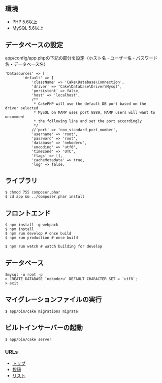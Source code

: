 ## 環境
- PHP 5.6以上
- MySQL 5.6以上

## データベースの設定
app/config/app.phpの下記の部分を設定（ホスト名・ユーザー名・パスワード名・データベース名）
```
'Datasources' => [
        'default' => [
            'className' => 'Cake\Database\Connection',
            'driver' => 'Cake\Database\Driver\Mysql',
            'persistent' => false,
            'host' => 'localhost',
            /**
             * CakePHP will use the default DB port based on the driver selected
             * MySQL on MAMP uses port 8889, MAMP users will want to uncomment
             * the following line and set the port accordingly
             */
            //'port' => 'non_standard_port_number',
            'username' => 'root',
            'password' => 'root',
            'database' => 'nekoderu',
            'encoding' => 'utf8',
            'timezone' => 'UTC',
            'flags' => [],
            'cacheMetadata' => true,
            'log' => false,
```

## ライブラリ
```
$ chmod 755 composer.phar
$ cd app && ../composer.phar install
```

## フロントエンド
```
$ npm install -g webpack
$ npm install
$ npm run develop # once build
$ npm run production # once build

$ npm run watch # watch building for develop
```

## データベース
```
$mysql -u root -p
> CREATE DATABASE `nekoderu` DEFAULT CHARACTER SET = `utf8`;
> exit
```

## マイグレーションファイルの実行
```
$ app/bin/cake migrations migrate
```

## ビルトインサーバーの起動
```
$ app/bin/cake server
```

### URLs
- [トップ](http://localhost:8765/)
- [投稿](http://localhost:8765/add_neko)
- [リスト](http://localhost:8765/cats)
